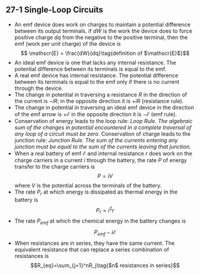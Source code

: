 ## 27-1 Single-Loop Circuits
- An emf device does work on charges to maintain a potential difference between its output terminals. if $dW$ is the work the device does to force positive charge $dq$ from the negative to the positive terminal, then the emf (work per unit charge) of the device is $$ \mathscr{E} = \frac{dW}{dq}\tag{definition of $\mathscr{E}$}$$
- An ideal emf device is one that lacks any internal resistance. The potential difference between its terminals is equal to the emf.
- A real emf device has internal resistance. The potential difference between its terminals is equal to the emf only if there is no current through the device.
- The change in potential in traversing a resistance $R$ in the direction of the current is $-iR$; in the opposite direction it is $+iR$ (resistance rule).
- The change in potential in traversing an ideal emf device in the direction of the emf arrow is $+\mathscr{E}$ in the opposite direction it is $-\mathscr{E}$ (emf rule).
- Conservation of energy leads to the loop rule: _Loop Rule. The algebraic sum of the changes in potential encountered in a complete traversal of any loop of a circuit must be zero_.
	Conservation of charge leads to the junction rule:
	_Junction Rule. The sum of the currents entering any junction must be equal to the sum of the currents leaving that junction_.
- When a real battery of emf $\mathscr{E}$ and internal resistance $r$ does work on the charge carriers in a current $i$ through the battery, the rate $P$ of energy transfer to the charge carriers is $$P=iV$$ where $V$ is the potential across the terminals of the battery.
- The rate $P_r$ at which energy is dissipated as thermal energy in the battery is $$P_r=i^2r$$
- The rate $P_{emf}$ at which the chemical energy in the battery changes is $$P_{emf}-i\mathscr{E}$$
- When resistances are in series, they have the same current. The equivalent resistance that can replace a series combination of resistances is $$R_{eq}=\sum_{j=1}^nR_j\tag{$n$ resistances in series}$$